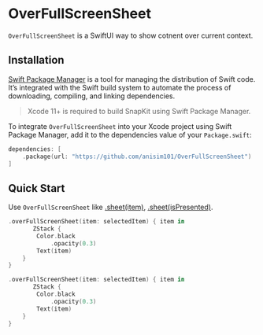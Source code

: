 # OverFullScreenSheet
`OverFullScreenSheet` is a SwiftUI way to show cotnent over current context.
## Installation
[Swift Package Manager](https://swift.org/package-manager/) is a tool for managing the distribution of Swift code. It’s integrated with the Swift build system to automate the process of downloading, compiling, and linking dependencies.

> Xcode 11+ is required to build SnapKit using Swift Package Manager.

To integrate `OverFullScreenSheet` into your Xcode project using Swift Package Manager, add it to the dependencies value of your `Package.swift`:

```swift
dependencies: [
    .package(url: "https://github.com/anisim101/OverFullScreenSheet")
]
```
## Quick Start
Use `OverFullScreenSheet` like [.sheet(item)](https://developer.apple.com/documentation/swiftui/view/sheet(item:ondismiss:content:)/), [.sheet(isPresented)](https://developer.apple.com/documentation/swiftui/view/sheet(item:ondismiss:content:)/).
```swift
.overFullScreenSheet(item: selectedItem) { item in
       ZStack {
        Color.black
            .opacity(0.3)
        Text(item)
    }
}
```
```swift
.overFullScreenSheet(item: selectedItem) { item in
       ZStack {
        Color.black
            .opacity(0.3)
        Text(item)
    }
}
```
